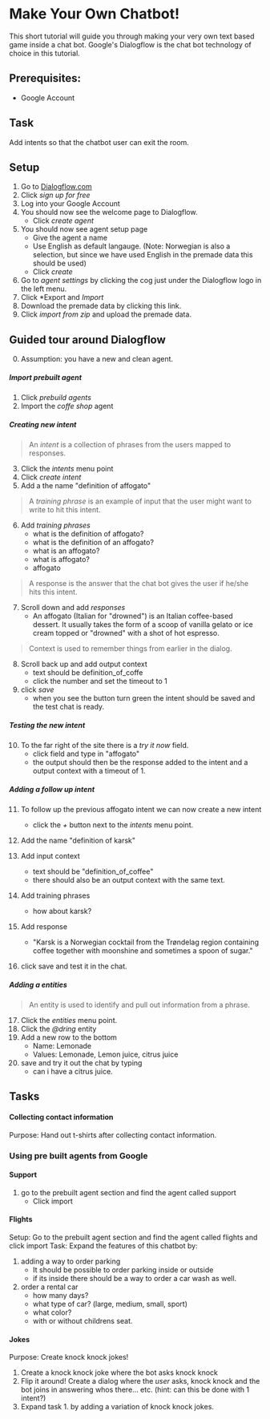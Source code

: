 # Make Your Own Chatbot!

This short tutorial will guide you through making your very own text based game inside a chat bot.
Google's Dialogflow is the chat bot technology of choice in this tutorial.

## Prerequisites:   
- Google Account

## Task
Add intents so that the chatbot user can exit the room.

## Setup
1. Go to [Dialogflow.com](https://dialogflow.com/)
2. Click *sign up for free*
3. Log into your Google Account
4. You should now see the welcome page to Dialogflow.
    - Click *create agent*
5. You should now see agent setup page
    - Give the agent a name
    - Use English as default langauge. (Note: Norwegian is also a selection, but since we have used English in the premade data this should be used)
    - Click *create*
6. Go to *agent settings* by clicking the cog just under the Dialogflow logo in the left menu.
7. Click *Export and *Import*
8. Download the premade data by clicking this link.
9. Click *import from zip* and upload the premade data.

## Guided tour around Dialogflow
0. Assumption: you have a new and clean agent.

##### Import prebuilt agent
1. Click *prebuild agents*
2. Import the *coffe shop* agent

##### Creating new intent
> An *intent* is a collection of phrases from the users mapped to responses.

3. Click the *intents* menu point
4. Click *create intent*
5. Add a the name "definition of affogato"

> A *training phrase* is an example of input that the user might want to write to hit this intent.
6. Add *training phrases*
    - what is the definition of affogato?
    - what is the definition of an affogato?
    - what is an affogato?
    - what is affogato?
    - affogato

> A response is the answer that the chat bot gives the user if he/she hits this intent.
7. Scroll down and add *responses*
    - An affogato (Italian for "drowned") is an Italian coffee-based dessert. It usually takes the form of a scoop of vanilla gelato or ice cream topped or "drowned" with a shot of hot espresso.

> Context is used to remember things from earlier in the dialog.
8. Scroll back up and add output context
    - text should be definition_of_coffe
    - click the number and set the timeout to 1
9. click *save* 
    - when you see the button turn green the intent should be saved and the test chat is ready.

##### Testing the new intent
10. To the far right of the site there is a *try it now* field.
    - click field and type in "affogato"
    - the output should then be the response added to the intent and a output context with a timeout of 1.

##### Adding a follow up intent
11. To follow up the previous affogato intent we can now create a new intent
    - click the *+* button next to the *intents* menu point.
12. Add the name "definition of karsk"
13. Add input context 
    - text should be "definition_of_coffee"
    - there should also be an output context with the same text.
14. Add training phrases
    - how about karsk?
    
15. Add response 
    - "Karsk is a Norwegian cocktail from the Trøndelag region containing coffee together with moonshine and sometimes a spoon of sugar."
16. click save and test it in the chat.

##### Adding a entities
> An entity is used to identify and pull out information from a phrase.
17. Click the *entities* menu point.
18. Click the *@dring* entity
19. Add a new row to the bottom
    - Name: Lemonade
    - Values: Lemonade, Lemon juice, citrus juice
20. save and try it out the chat by typing
    - can i have a citrus juice.
    
## Tasks
#### Collecting contact information
Purpose: Hand out t-shirts after collecting contact information.


### Using pre built agents from Google
#### Support
1. go to the prebuilt agent section and find the agent called support
    - Click import
    
#### Flights
Setup: Go to the prebuilt agent section and find the agent called flights and click import
Task:
Expand the features of this chatbot by:
1. adding a way to order parking
    - It should be possible to order parking inside or outside
    - if its inside there should be a way to order a car wash as well.
2. order a rental car
    - how many days?
    - what type of car? (large, medium, small, sport)
    - what color?
    - with or without childrens seat.
    

#### Jokes
Purpose: Create knock knock jokes!
1. Create a knock knock joke where the bot asks knock knock
2. Flip it around! Create a dialog where the *user* asks, knock knock and the bot joins in answering whos there... etc. (hint: can this be done with 1 intent?)
3. Expand task 1. by adding a variation of knock knock jokes.
